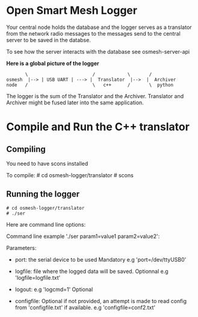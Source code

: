 # Open Smart Mesh Logger

Your central node holds the database and the logger serves as a translator from
the network radio messages to the messages send to the central server to be
saved in the databse.

To see how the server interacts with the database see osmesh-server-api

__Here is a global picture of the logger__

           \                        /            \       /
    osmesh  |--> | USB UART | ---> |  Translator  |-->  |  Archiver
    node   /                        \   c++      /       \  python

The logger is the sum of the Translator and the Archiver.
Translator and Archiver might be fused later into the same application.

# Compile and Run the  C++ translator

## Compiling

You need to have scons installed

To compile:
    # cd osmesh-logger/translator
    # scons

## Running the logger

    # cd osmesh-logger/translator
    # ./ser

Here are command line options:

Command line example 
'./ser param1=value1 param2=value2':

Parameters:

- port:	the serial device to be used
  Mandatory
  e.g 'port=/dev/ttyUSB0'

- logfile: file where the logged data will be saved.
  Optionnal
  e.g 'logfile=logfile.txt'

- logout: e.g 'logcmd=1'
  Optional

- configfile:
  Optional if not provided, an attempt is made to read config from 'configfile.txt' if available.
  e.g 'configfile=conf2.txt'
